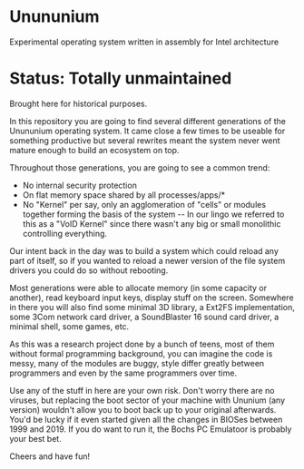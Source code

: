# Unununium
Experimental operating system written in assembly for Intel architecture

# Status: Totally unmaintained
Brought here for historical purposes.

In this repository you are going to find several different generations of the Unununium operating system.  It came close a few times to be useable for something productive but several rewrites meant the system never went mature enough to build an ecosystem on top.

Throughout those generations, you are going to see a common trend:
- No internal security protection
- On flat memory space shared by all processes/apps/*
- No "Kernel" per say, only an agglomeration of "cells" or modules together forming the basis of the system -- In our lingo we referred to this as a "VoID Kernel" since there wasn't any big or small monolithic controlling everything.

Our intent back in the day was to build a system which could reload any part of itself, so if you wanted to reload a newer version of the file system drivers you could do so without rebooting.

Most generations were able to allocate memory (in some capacity or another), read keyboard input keys, display stuff on the screen.  Somewhere in there you will also find some minimal 3D library, a Ext2FS implementation, some 3Com network card driver, a SoundBlaster 16 sound card driver, a minimal shell, some games, etc.

As this was a research project done by a bunch of teens, most of them without formal programming background, you can imagine the code is messy, many of the modules are buggy, style differ greatly between programmers and even by the same programmers over time.

Use any of the stuff in here are your own risk.  Don't worry there are no viruses, but replacing the boot sector of your machine with Ununium (any version) wouldn't allow you to boot back up to your original afterwards.  You'd be lucky if it even started given all the changes in BIOSes between 1999 and 2019.  If you do want to run it, the Bochs PC Emulatoor is probably your best bet.

Cheers and have fun!
